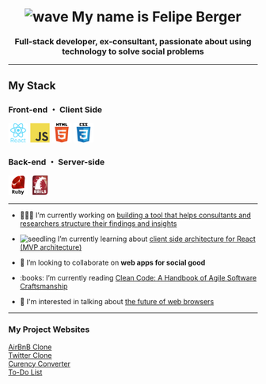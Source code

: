 <div align="center">
  <h1>
    <img class="emoji" alt="wave" src="https://github.githubassets.com/images/icons/emoji/unicode/1f44b.png" width="30" height="30">
    My name is Felipe Berger
  </h1>
</div>

<h3 align="center">Full-stack developer, ex-consultant, passionate about using technology to solve social problems</h3>
<hr>
<div>
  <h2>My Stack</h2>
  <h3>Front-end ・ Client Side</h3>
  <img src="https://raw.githubusercontent.com/devicons/devicon/master/icons/react/react-original-wordmark.svg" alt="react" style="max-width:100%;" width="40" height="40">
  <img src="https://raw.githubusercontent.com/devicons/devicon/master/icons/javascript/javascript-original.svg" alt="javascript" style="max-width:100%;" width="40" height="40">
  <img src="https://raw.githubusercontent.com/devicons/devicon/master/icons/html5/html5-original-wordmark.svg" alt="html5" style="max-width:100%;" width="40" height="40">
  <img src="https://raw.githubusercontent.com/devicons/devicon/master/icons/css3/css3-original-wordmark.svg" alt="css3" style="max-width:100%;" width="40" height="40">
  <h3>Back-end ・ Server-side</h3>
  <img src="https://raw.githubusercontent.com/devicons/devicon/master/icons/ruby/ruby-original-wordmark.svg" alt="ruby" style="max-width:100%;" width="40" height="40">
  <img src="https://raw.githubusercontent.com/devicons/devicon/master/icons/rails/rails-original-wordmark.svg" alt="rails" style="max-width:100%;" width="40" height="40">
</div>
  
<hr>
<div>
  <ul>
    <li>
      <p>
      👨🏻‍💻 I’m currently working on <a href="https://pyramid-application.herokuapp.com/" target="_blank" rel="noreferrer noopener"> building a tool that helps consultants and researchers structure their findings and insights</a>
      </p>
    </li>
    <li>
      <p>
      <img class="emoji" alt="seedling" src="https://github.githubassets.com/images/icons/emoji/unicode/1f331.png" width="20" height="20"> 
        I’m currently learning about <a href="https://khalilstemmler.com/articles/client-side-architecture/architecture/" target="_blank" rel="noreferrer noopener">client side architecture for React (MVP architecture)</a>
      </p>
    </li>
    <li>
      <p>
        👯 I’m looking to collaborate on <strong>web apps for social good</strong>
      </p>
    </li>
    <li>
      <p>
        :books: I’m currently reading <a href="https://enos.itcollege.ee/~jpoial/oop/naited/Clean%20Code.pdf" target="_blank" rel="noreferrer noopener">Clean Code: A Handbook of Agile Software Craftsmanship</a>
      </p>
    </li>
    <li>
      <p>
       💬 I'm interested in talking about <a href="https://www.protocol.com/browser-company" target="_blank" rel="noreferrer noopener">the future of web browsers</a>
      </p>
    </li>
  </ul>
</div>

<hr>
<div>
  <h3>My Project Websites</h3>
  <div><a href="https://bnbcloned.herokuapp.com/" target="_blank" rel="noreferrer noopener">AirBnB Clone</a></div>
  <div><a href="https://twitts-and-clones.herokuapp.com/" target="_blank" rel="noreferrer noopener">Twitter Clone</a></div>
  <div><a href="https://currency-xchange.herokuapp.com/" target="_blank" rel="noreferrer noopener">Curency Converter</a></div>
  <div><a href="https://full-stack-todo-listicle.herokuapp.com/" target="_blank" rel="noreferrer noopener">To-Do List</a></div>
</div>
<!--
**felipeberger/felipeberger** is a ✨ _special_ ✨ repository because its `README.md` (this file) appears on your GitHub profile.

Here are some ideas to get you started:

- 🔭 I’m currently working on ...
- 🌱 I’m currently learning ...
- 👯 I’m looking to collaborate on ...
- 🤔 I’m looking for help with ...
- 💬 Ask me about ...
- 📫 How to reach me: ...
- 😄 Pronouns: ...
- ⚡ Fun fact: ...
-->
